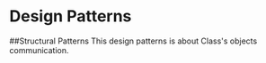 # Design Patterns

##Structural Patterns
 This design patterns is about Class's objects communication. 